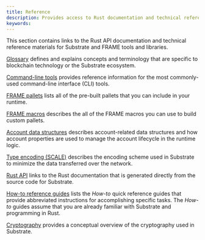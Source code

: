 ```yaml
---
title: Reference
description: Provides access to Rust documentation and technical reference materials for Substrate and FRAME.
keywords:
---
```


This section contains links to the Rust API documentation and technical reference materials for Substrate and FRAME tools and libraries.

[Glossary](/reference/glossary) defines and explains concepts and terminology that are specific to blockchain technology or the Substrate ecosystem.

[Command-line tools](/reference/command-line-tools) provides reference information for the most commonly-used command-line interface (CLI) tools.

[FRAME pallets](/reference/frame-pallets) lists all of the pre-built pallets that you can include in your runtime.

[FRAME macros](/reference/frame-macros) describes the all of the FRAME macros you can use to build custom pallets.

[Account data structures](/reference/account-properties) describes account-related data structures and how account properties are used to manage the account lifecycle in the runtime logic.

[Type encoding (SCALE)](/reference/scale-codec) describes the encoding scheme used in Substrate to minimize the data transferred over the network.

[Rust API]() links to the Rust documentation that is generated directly from the source code for Substrate.

[How-to reference guides](/reference/how-to-guides) lists the _How-to_ quick reference guides that provide abbreviated instructions for accomplishing specific tasks. 
The _How-to_ guides assume that you are already familiar with Substrate and programming in Rust.

[Cryptography](/reference/cryptography) provides a conceptual overview of the cryptography used in Substrate.
